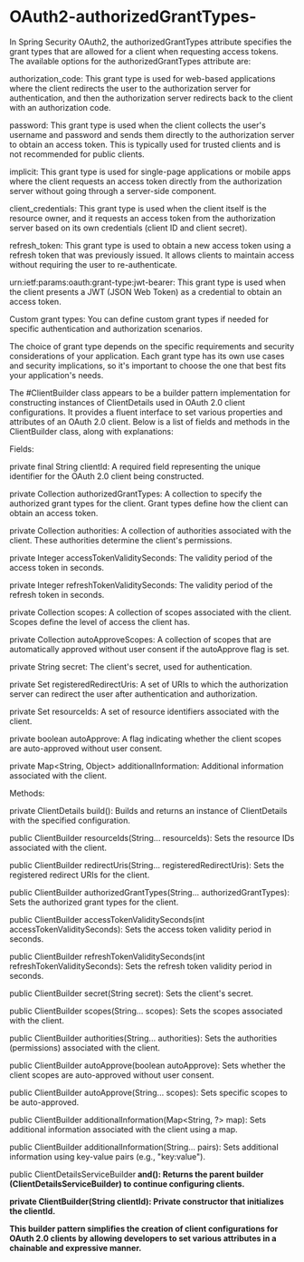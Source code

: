 # OAuth2-authorizedGrantTypes-
In Spring Security OAuth2, the authorizedGrantTypes attribute specifies the grant types that are allowed for a client when requesting access tokens. The available options for the authorizedGrantTypes attribute are:

authorization_code: This grant type is used for web-based applications where the client redirects the user to the authorization server for authentication, and then the authorization server redirects back to the client with an authorization code.

password: This grant type is used when the client collects the user's username and password and sends them directly to the authorization server to obtain an access token. This is typically used for trusted clients and is not recommended for public clients.

implicit: This grant type is used for single-page applications or mobile apps where the client requests an access token directly from the authorization server without going through a server-side component.

client_credentials: This grant type is used when the client itself is the resource owner, and it requests an access token from the authorization server based on its own credentials (client ID and client secret).

refresh_token: This grant type is used to obtain a new access token using a refresh token that was previously issued. It allows clients to maintain access without requiring the user to re-authenticate.

urn:ietf:params:oauth:grant-type:jwt-bearer: This grant type is used when the client presents a JWT (JSON Web Token) as a credential to obtain an access token.

Custom grant types: You can define custom grant types if needed for specific authentication and authorization scenarios.

The choice of grant type depends on the specific requirements and security considerations of your application. Each grant type has its own use cases and security implications, so it's important to choose the one that best fits your application's needs.

 
The #ClientBuilder class appears to be a builder pattern implementation for constructing instances of ClientDetails used in OAuth 2.0 client configurations. It provides a fluent interface to set various properties and attributes of an OAuth 2.0 client. Below is a list of fields and methods in the ClientBuilder class, along with explanations:

Fields:

private final String clientId: A required field representing the unique identifier for the OAuth 2.0 client being constructed.

private Collection<String> authorizedGrantTypes: A collection to specify the authorized grant types for the client. Grant types define how the client can obtain an access token.

private Collection<String> authorities: A collection of authorities associated with the client. These authorities determine the client's permissions.

private Integer accessTokenValiditySeconds: The validity period of the access token in seconds.

private Integer refreshTokenValiditySeconds: The validity period of the refresh token in seconds.

private Collection<String> scopes: A collection of scopes associated with the client. Scopes define the level of access the client has.

private Collection<String> autoApproveScopes: A collection of scopes that are automatically approved without user consent if the autoApprove flag is set.

private String secret: The client's secret, used for authentication.

private Set<String> registeredRedirectUris: A set of URIs to which the authorization server can redirect the user after authentication and authorization.

private Set<String> resourceIds: A set of resource identifiers associated with the client.

private boolean autoApprove: A flag indicating whether the client scopes are auto-approved without user consent.

private Map<String, Object> additionalInformation: Additional information associated with the client.

Methods:

private ClientDetails build(): Builds and returns an instance of ClientDetails with the specified configuration.

public ClientBuilder resourceIds(String... resourceIds): Sets the resource IDs associated with the client.

public ClientBuilder redirectUris(String... registeredRedirectUris): Sets the registered redirect URIs for the client.

public ClientBuilder authorizedGrantTypes(String... authorizedGrantTypes): Sets the authorized grant types for the client.

public ClientBuilder accessTokenValiditySeconds(int accessTokenValiditySeconds): Sets the access token validity period in seconds.

public ClientBuilder refreshTokenValiditySeconds(int refreshTokenValiditySeconds): Sets the refresh token validity period in seconds.

public ClientBuilder secret(String secret): Sets the client's secret.

public ClientBuilder scopes(String... scopes): Sets the scopes associated with the client.

public ClientBuilder authorities(String... authorities): Sets the authorities (permissions) associated with the client.

public ClientBuilder autoApprove(boolean autoApprove): Sets whether the client scopes are auto-approved without user consent.

public ClientBuilder autoApprove(String... scopes): Sets specific scopes to be auto-approved.

public ClientBuilder additionalInformation(Map<String, ?> map): Sets additional information associated with the client using a map.

public ClientBuilder additionalInformation(String... pairs): Sets additional information using key-value pairs (e.g., "key:value").

public ClientDetailsServiceBuilder<B> and(): Returns the parent builder (ClientDetailsServiceBuilder) to continue configuring clients.

private ClientBuilder(String clientId): Private constructor that initializes the clientId.

This builder pattern simplifies the creation of client configurations for OAuth 2.0 clients by allowing developers to set various attributes in a chainable and expressive manner.
